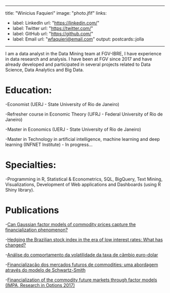 

---
title: "Winicius Faquieri"
image: "photo.jfif"
links:
  - label: LinkedIn
    url: "https://linkedin.com/"
  - label: Twitter
    url: "https://twitter.com/"
  - label: GitHub
    url: "https://github.com/"
  - label: Email
    url: "wfaquieri@email.com"
output:
  postcards::jolla
---
 
I am a data analyst in the Data Mining team at FGV-IBRE, I have experience in data research and analysis. I have been at FGV since 2017 and have already developed and participated in several projects related to Data Science, Data Analytics and Big Data.

# Education:

-Economist (UERJ - State University of Rio de Janeiro)

-Refresher course in Economic Theory (UFRJ - Federal University of Rio de Janeiro)

-Master in Economics (UERJ - State University of Rio de Janeiro)

-Master in Technology in artificial intelligence, machine learning and deep learning (INFNET Institute) - In progress...


# Specialties:

-Programming in R, Statistical & Econometrics, SQL, BigQuery, Text Mining, Visualizations, Development of Web applications and Dashboards (using R Shiny library).


# Publications

-[Can Gaussian factor models of commodity prices capture the financialization phenomenon?](https://www.sciencedirect.com/science/article/abs/pii/S1062940819300117)

-[Hedging the Brazilian stock index in the era of low interest rates: What has changed?](https://bibliotecadigital.fgv.br/ojs/index.php/rbfin/article/view/81625)

-[Análise do comportamento da volatilidade da taxa de câmbio euro-dolar](https://www.e-publicacoes.uerj.br/index.php/cadest/article/view/27738)

-[Financialização dos mercados futuros de commodities: uma abordagem através do modelo de Schwartz-Smith](https://www.bdtd.uerj.br:8443/handle/1/7653)

-[Financialization of the commodity future markets through factor models (IMPA, Research in Options 2017)](https://impa.br/wp-content/uploads/2017/11/RiO2017-CT_FAiube.pdf)


